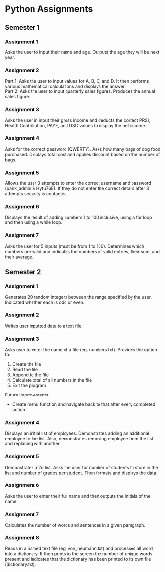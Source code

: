 # Python Assignments

## Semester 1
### Assignment 1
Asks the user to input their name and age. Outputs the age they will be next year.
### Assignment 2
Part 1: Asks the user to input values for A, B, C, and D. It then performs various mathematical calculations and displays the answer.<br>
Part 2: Asks the user to input quarterly sales figures. Produces the annual sales figure.
### Assignment 3
Asks the user in input their gross income and deducts the correct PRSI, Health Contribution, PAYE, and USC values to display the net income.
### Assignment 4
Asks for the correct password (QWERTY). Asks how many bags of dog food purchased. Displays total cost and applies discount based on the number of bags.
### Assignment 5
Allows the user 3 attempts to enter the correct username and password (bank_admin & Hytu76E). If they do not enter the correct details after 3 attempts security is contacted.
### Assignment 6
Displays the result of adding numbers 1 to 100 inclusive, using a for loop and then using a while loop.
### Assignment 7
Asks the user for 5 inputs (must be from 1 to 100). Determines which numbers are valid and indicates the numbers of valid entries, their sum, and their average.

## Semester 2
### Assignment 1
Generates 20 random integers between the range specified by the user. Indicated whether each is odd or even.
### Assignment 2
Writes user inputted data to a text file.
### Assignment 3
Asks user to enter the name of a file (eg. numbers.txt). Provides the option to:
1. Create the file
2. Read the file
3. Append to the file
4. Calculate total of all numbers in the file
5. Exit the program

Future Improvements:
- Create menu function and navigate back to that after every completed action
### Assignment 4
Displays an initial list of employees. Demonstrates adding an additional employee to the list. Also, demonstrates removing employee from the list and replacing with another.
### Assignment 5
Demonstrates a 2d list. Asks the user for number of students to store in the list and number of grades per student. Then formats and displays the data.
### Assignment 6
Asks the user to enter their full name and then outputs the initials of the name.
### Assignment 7
Calculates the number of words and sentences in a given paragraph.
### Assignment 8
Reads in a named text file (eg. von_neumann.txt) and processes all word into a dictionary. It then prints to the screen the number of unique words present and indicates that the dictionary has been printed to its own file (dictionary.txt).